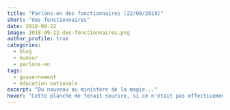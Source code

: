 ```yaml
---
title: "Parlons-en des fonctionnaires (22/09/2018)"
short: "des fonctionnaires"
date: 2018-09-22
image: 2018-09-22-des-fonctionnaires.png
author_profile: true
categories:
  - blog
  - humour
  - parlons-en
tags:
  - gouvernement
  - éducation nationale
excerpt: "Du nouveau au ministère de la magie..."
hover: "Cette planche me ferait sourire, si ce n'était pas effectivement les arguments du ministère..."
---
```



